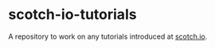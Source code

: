 scotch-io-tutorials
===================

A repository to work on any tutorials introduced at [scotch.io](https://scotch.io/tutorials).
